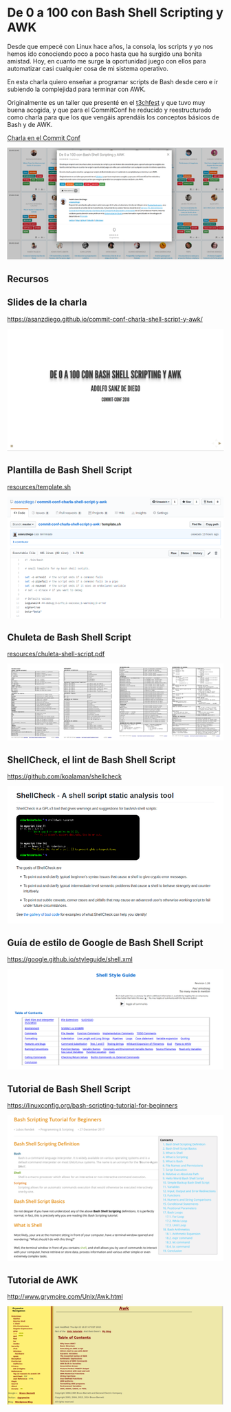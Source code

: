 # De 0 a 100 con Bash Shell Scripting y AWK

Desde que empecé con Linux hace años, la consola, los scripts y yo nos hemos ido conociendo poco a poco hasta que ha surgido una bonita amistad. Hoy, en cuanto me surge la oportunidad juego con ellos para automatizar casi cualquier cosa de mi sistema operativo.

En esta charla quiero enseñar a programar scripts de Bash desde cero e ir subiendo la complejidad para terminar con AWK.

Originalmente es un taller que presenté en el [t3chfest](https://t3chfest.uc3m.es/2018/programa/taller-100-bash-shell-scripting-awk/) y que tuvo muy buena acogida, y que para el CommitConf he reducido y reestructurado como charla para que los que vengáis aprendáis los conceptos básicos de Bash y de AWK.

[Charla en el Commit Conf](https://www.koliseo.com/events/commit-2018/r4p/5630471824211968/agenda#/5116072650866688/6265425427955712)

![](./slides/img/commit-conf.png)

## Recursos

## Slides de la charla

<https://asanzdiego.github.io/commit-conf-charla-shell-script-y-awk/>

![](./slides/img/slides.png)

## Plantilla de Bash Shell Script

[resources/template.sh](https://github.com/asanzdiego/commit-conf-charla-shell-script-y-awk/blob/master/resources/template.sh)

![](./slides/img/template.png)

## Chuleta de Bash Shell Script

[resources/chuleta-shell-script.pdf](https://github.com/asanzdiego/commit-conf-charla-shell-script-y-awk/blob/master/resources/chuleta-shell-script.pdf)

![](./slides/img/chuleta-shell-script.png)

## ShellCheck, el lint de Bash Shell Script

<https://github.com/koalaman/shellcheck>

![](./slides/img/shellcheck-a-shell-script-static-analysis-tool.png)

## Guía de estilo de Google de Bash Shell Script

<https://google.github.io/styleguide/shell.xml>

![](./slides/img/google-shell-style-guide.png)

## Tutorial de Bash Shell Script

<https://linuxconfig.org/bash-scripting-tutorial-for-beginners>

![](./slides/img/bash-scripting-tutorial-for-beginners.png)

## Tutorial de AWK

<http://www.grymoire.com/Unix/Awk.html>

![](./slides/img/awk-a-tutorial-and-introduction-by-bruce-barnett.png)
